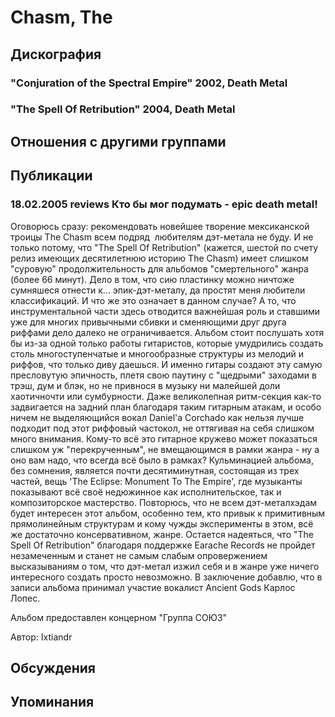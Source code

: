 # Chasm, The



## Дискография

### "Conjuration of the Spectral Empire" 2002, Death Metal



### "The Spell Of Retribution" 2004, Death Metal




## Отношения с другими группами


## Публикации

### 18.02.2005 reviews Кто бы мог подумать - epic death metal!

<P>Оговорюсь сразу: рекомендовать новейшее творение мексиканской троицы The Chasm всем подряд&nbsp; любителям дэт-метала не буду. И не только потому, что "The Spell Of Retribution" (кажется, шестой по счету релиз имеющих десятилетнюю историю The Chasm) имеет слишком "суровую" продолжительность для альбомов "смертельного" жанра (более 66 минут). Дело в том, что сию пластинку можно ничтоже сумняшеся отнести к... эпик-дэт-металу, да простят меня любители классификаций. И что же это означает в данном случае? А то, что инструментальной части здесь отводится важнейшая роль и ставшими уже для многих привычными сбивки и сменяющими друг друга риффами дело далеко не ограничивается. Альбом стоит послушать хотя бы из-за одной только работы гитаристов, которые умудрились создать столь многоступенчатые и многообразные структуры из мелодий и риффов, что только диву даешься. И именно гитары создают эту самую пресловутую эпичность, плетя свою паутину с "щедрыми" заходами в трэш, дум и блэк, но не привнося в музыку ни малейшей доли хаотичночти или сумбурности. Даже великолепная ритм-секция как-то задвигается на задний план благодаря таким гитарным атакам, и особо ничем не выделяющийся вокал Daniel'а Corchado как нельзя лучше подходит под этот риффовый частокол, не оттягивая на себя слишком много внимания. Кому-то всё это гитарное кружево может показаться слишком уж "перекрученным", не вмещающимся в рамки жанра - ну а оно вам надо, что всегда всё было в рамках? Кульминацией альбома, без сомнения, является почти десятиминутная, состоящая из трех частей, вещь 'The Eclipse: Monument To The Empire', где музыканты показывают всё своё недюжинное как исполнительское, так и композиторское мастерство. Повторюсь, что не всем дэт-металхэдам будет интересен этот альбом, особенно тем, кто привык к примитивным прямолинейным структурам и кому чужды эксперименты в этом, всё же достаточно консервативном, жанре. Остается надеяться, что "The Spell Of Retribution" благодаря поддержке Earache Records не пройдет незамеченным и станет не самым слабым опровержением высказываниям о том, что дэт-метал изжил себя и в жанре уже ничего интересного создать просто невозможно. В заключение добавлю, что в записи альбома принимал участие вокалист Ancient Gods Карлос Лопес.</P>
<P>Альбом предоставлен концерном "Группа СОЮЗ"</P>
Автор: Ixtiandr


## Обсуждения


## Упоминания


